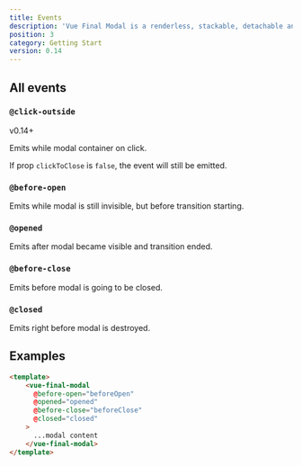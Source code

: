```yaml
---
title: Events
description: 'Vue Final Modal is a renderless, stackable, detachable and lightweight modal component.'
position: 3
category: Getting Start
version: 0.14
---
```


## All events

### `@click-outside`

<badge>v0.14+</badge>

Emits while modal container on click.

<alert>

If prop `clickToClose` is `false`, the event will still be emitted.

</alert>

### `@before-open`

Emits while modal is still invisible, but before transition starting.

### `@opened`

Emits after modal became visible and transition ended. 

### `@before-close`

Emits before modal is going to be closed. 

### `@closed`

Emits right before modal is destroyed.

## Examples

<tailwind-events></tailwind-events>

<show-code open class="pt-4">

```html
<template>
    <vue-final-modal
      @before-open="beforeOpen"
      @opened="opened"
      @before-close="beforeClose"
      @closed="closed"
    >
      ...modal content
    </vue-final-modal>
</template>
```

</show-code>